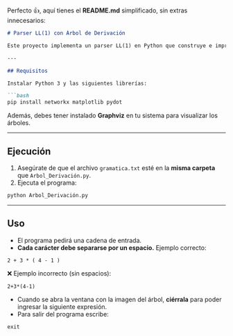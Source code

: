 Perfecto 👍, aquí tienes el **README.md** simplificado, sin extras innecesarios:

````markdown
# Parser LL(1) con Árbol de Derivación

Este proyecto implementa un parser LL(1) en Python que construye e imprime el árbol de derivación de expresiones aritméticas.

---

## Requisitos

Instalar Python 3 y las siguientes librerías:

```bash
pip install networkx matplotlib pydot
````

Además, debes tener instalado **Graphviz** en tu sistema para visualizar los árboles.

---

## Ejecución

1. Asegúrate de que el archivo `gramatica.txt` esté en la **misma carpeta** que `Arbol_Derivación.py`.
2. Ejecuta el programa:

```bash
python Arbol_Derivación.py
```

---

## Uso

* El programa pedirá una cadena de entrada.
* **Cada carácter debe separarse por un espacio.**
  Ejemplo correcto:

```
2 + 3 * ( 4 - 1 )
```

❌ Ejemplo incorrecto (sin espacios):

```
2+3*(4-1)
```

* Cuando se abra la ventana con la imagen del árbol, **ciérrala** para poder ingresar la siguiente expresión.
* Para salir del programa escribe:

```
exit
```

